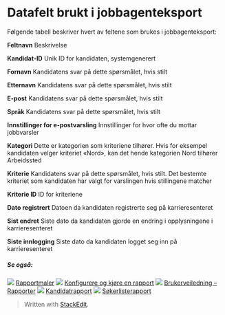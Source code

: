 # Datafelt brukt i jobbagenteksport

Følgende tabell beskriver hvert av feltene som brukes i jobbagenteksport:

**Feltnavn**
Beskrivelse

**Kandidat-ID**
Unik ID for kandidaten, systemgenerert

**Fornavn**
Kandidatens svar på dette spørsmålet, hvis stilt

**Etternavn**
Kandidatens svar på dette spørsmålet, hvis stilt

**E-post**
Kandidatens svar på dette spørsmålet, hvis stilt

**Språk**
Kandidatens svar på dette spørsmålet, hvis stilt

**Innstillinger for e-postvarsling**
Innstillinger for hvor ofte du mottar jobbvarsler

**Kategori**
Dette er kategorien som kriteriene tilhører. Hvis for eksempel kandidaten velger kriteriet «Nord», kan det hende kategorien Nord tilhører Arbeidssted

**Kriterie**
Kandidatens svar på dette spørsmålet, hvis stilt. Det bestemte kriteriet som kandidaten har valgt for varslingen hvis stillingene matcher

**Kriterie ID**
ID for kriteriene

**Dato registrert**
Datoen da kandidaten registrerte seg på karrieresenteret

**Sist endret**
Siste dato da kandidaten gjorde en endring i opplysningene i karrieresenteret

**Siste innlogging**
Siste dato da kandidaten logget seg inn på karrieresenteret

##### Se også:

![](../Resources/Images/icon-document-link.png)  [Rapportmaler](export_templates.htm)
![](../Resources/Images/icon-document-link.png)  [Konfigurere og kjøre en rapport](configuring_and_running_a_report.htm)
![](../Resources/Images/icon-document-link.png)  [Brukerveiledning – Rapporter](guide_for_users_reports.htm)
![](../Resources/Images/icon-document-link.png)  [Kandidatrapport](candidate_report.htm)
![](../Resources/Images/icon-document-link.png)  [Søkerlisterapport](applicant_list_report.htm)


> Written with [StackEdit](https://stackedit.io/).
<!--stackedit_data:
eyJoaXN0b3J5IjpbLTgyMjM1MzY2OF19
-->